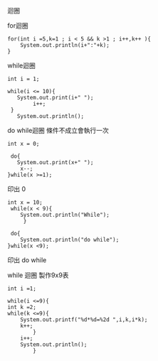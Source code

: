 迴圈


for迴圈
```java=
for(int i =5,k=1 ; i < 5 && k >1 ; i++,k++ ){
    System.out.println(i+":"+k);
}
```
while迴圈
```java=
int i = 1;
        
while(i <= 10){
   System.out.print(i+" ");
        i++;
 }
   System.out.println();
```
do while迴圈 條件不成立會執行一次
```java=
int x = 0;
        
 do{
   System.out.print(x+" ");
    x--;
}while(x >=1);
```
印出 0

```java=
int x = 10;
 while(x < 9){
    System.out.println("While");
     }
        
 do{
    System.out.println("do while");
}while(x <9);
```
印出 do while

while 迴圈 製作9x9表
```java=
int i =1;
        
while(i <=9){
int k =2;
while(k <=9){
    System.out.printf("%d*%d=%2d ",i,k,i*k);
    k++;
        }
    i++;
    System.out.println();
        }
```